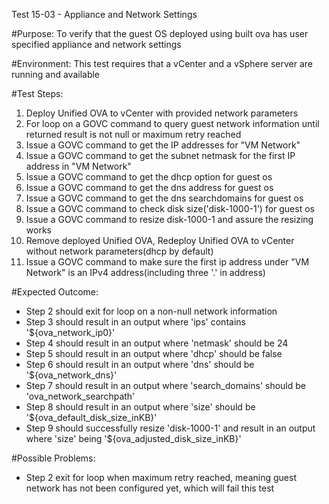 Test 15-03 - Appliance and Network Settings

#Purpose:
To verify that the guest OS deployed using built ova has user specified appliance and network settings

#Environment:
This test requires that a vCenter and a vSphere server are running and available

#Test Steps:
1. Deploy Unified OVA to vCenter with provided network parameters
2. For loop on a GOVC command to query guest network information until returned result is not null or maximum retry reached
3. Issue a GOVC command to get the IP addresses for "VM Network"
4. Issue a GOVC command to get the subnet netmask for the first IP address in "VM Network"
5. Issue a GOVC command to get the dhcp option for guest os
6. Issue a GOVC command to get the dns address for guest os
7. Issue a GOVC command to get the dns searchdomains for guest os
8. Issue a GOVC command to check disk size('disk-1000-1') for guest os
9. Issue a GOVC command to resize disk-1000-1 and assure the resizing works
10. Remove deployed Unified OVA, Redeploy Unified OVA to vCenter without network parameters(dhcp by default)
11. Issue a GOVC command to make sure the first ip address under "VM Network" is an IPv4 address(including three '.' in address)

#Expected Outcome:
* Step 2 should exit for loop on a non-null network information
* Step 3 should result in an output where 'ips' contains '${ova_network_ip0}'
* Step 4 should result in an output where 'netmask' should be 24
* Step 5 should result in an output where 'dhcp' should be false
* Step 6 should result in an output where 'dns' should be '${ova_network_dns}'
* Step 7 should result in an output where 'search_domains' should be 'ova_network_searchpath'
* Step 8 should result in an output where 'size' should be '${ova_default_disk_size_inKB}' 
* Step 9 should successfully resize 'disk-1000-1' and result in an output where 'size' being '${ova_adjusted_disk_size_inKB}'

#Possible Problems:
* Step 2 exit for loop when maximum retry reached, meaning guest network has not been configured yet, which will fail this test
